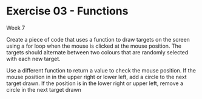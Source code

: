 # Exercise 03 - Functions

Week 7

Create a piece of code that uses a function to draw targets on the screen using a for loop when the mouse is clicked at the mouse position. The targets should alternate between two colours that are randomly selected with each new target.

Use a different function to return a value to check the mouse position. If the mouse position in in the upper right or lower left, add a circle to the next target drawn. If the position is in the lower right or upper left, remove a circle in the next target drawn
